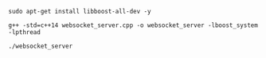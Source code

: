 
```shell
sudo apt-get install libboost-all-dev -y
```
```shell
g++ -std=c++14 websocket_server.cpp -o websocket_server -lboost_system -lpthread
```

```shell
./websocket_server
```